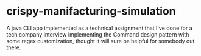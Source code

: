 # crispy-manifacturing-simulation
A java CLI app implemented as a technical assignment that I've done for a tech company interview implementing the Command design pattern with some regex customization, thought it will sure be helpful for somebody out there.
